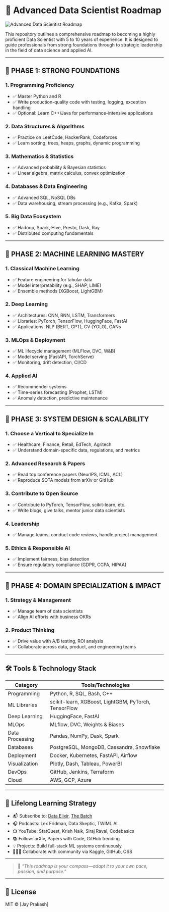 # 🧠 Advanced Data Scientist Roadmap 

![Advanced Data Scientist Roadmap](./file-QEtGAWbUfJWefdhLrBSRAr)

This repository outlines a comprehensive roadmap to becoming a highly proficient Data Scientist with 5 to 10 years of experience. It is designed to guide professionals from strong foundations through to strategic leadership in the field of data science and applied AI.




---

## 📍 PHASE 1: STRONG FOUNDATIONS

### 1. Programming Proficiency
- ✅ Master Python and R
- ✅ Write production-quality code with testing, logging, exception handling
- ✅ Optional: Learn C++/Java for performance-intensive applications

### 2. Data Structures & Algorithms
- ✅ Practice on LeetCode, HackerRank, Codeforces
- ✅ Learn sorting, trees, heaps, graphs, dynamic programming

### 3. Mathematics & Statistics
- ✅ Advanced probability & Bayesian statistics
- ✅ Linear algebra, matrix calculus, convex optimization

### 4. Databases & Data Engineering
- ✅ Advanced SQL, NoSQL DBs
- ✅ Data warehousing, stream processing (e.g., Kafka, Spark)

### 5. Big Data Ecosystem
- ✅ Hadoop, Spark, Hive, Presto, Dask, Ray
- ✅ Distributed computing fundamentals

---

## 🤖 PHASE 2: MACHINE LEARNING MASTERY

### 1. Classical Machine Learning
- ✅ Feature engineering for tabular data
- ✅ Model interpretability (e.g., SHAP, LIME)
- ✅ Ensemble methods (XGBoost, LightGBM)

### 2. Deep Learning
- ✅ Architectures: CNN, RNN, LSTM, Transformers
- ✅ Libraries: PyTorch, TensorFlow, HuggingFace, FastAI
- ✅ Applications: NLP (BERT, GPT), CV (YOLO), GANs

### 3. MLOps & Deployment
- ✅ ML lifecycle management (MLFlow, DVC, W&B)
- ✅ Model serving (FastAPI, TorchServe)
- ✅ Monitoring, drift detection, CI/CD

### 4. Applied AI
- ✅ Recommender systems
- ✅ Time-series forecasting (Prophet, LSTM)
- ✅ Anomaly detection, predictive maintenance

---

## 🧱 PHASE 3: SYSTEM DESIGN & SCALABILITY

### 1. Choose a Vertical to Specialize In
- ✅ Healthcare, Finance, Retail, EdTech, Agritech
- ✅ Understand domain-specific data, regulations, and metrics

### 2. Advanced Research & Papers
- ✅ Read top conference papers (NeurIPS, ICML, ACL)
- ✅ Reproduce SOTA models from arXiv or GitHub

### 3. Contribute to Open Source
- ✅ Contribute to PyTorch, TensorFlow, scikit-learn, etc.
- ✅ Write blogs, give talks, mentor junior data scientists

### 4. Leadership
- ✅ Manage teams, conduct code reviews, handle project management

### 5. Ethics & Responsible AI
- ✅ Implement fairness, bias detection
- ✅ Ensure regulatory compliance (GDPR, CCPA, HIPAA)

---

## 🧠 PHASE 4: DOMAIN SPECIALIZATION & IMPACT

### 1. Strategy & Management
- ✅ Manage team of data scientists
- ✅ Align AI efforts with business OKRs

### 2. Product Thinking
- ✅ Drive value with A/B testing, ROI analysis
- ✅ Collaborate across data, product, and engineering teams

---

## 🛠️ Tools & Technology Stack

| Category         | Tools/Technologies |
|------------------|--------------------|
| Programming      | Python, R, SQL, Bash, C++ |
| ML Libraries     | scikit-learn, XGBoost, LightGBM, PyTorch, TensorFlow |
| Deep Learning    | HuggingFace, FastAI |
| MLOps            | MLflow, DVC, Weights & Biases |
| Data Processing  | Pandas, NumPy, Dask, Spark |
| Databases        | PostgreSQL, MongoDB, Cassandra, Snowflake |
| Deployment       | Docker, Kubernetes, FastAPI, Airflow |
| Visualization    | Plotly, Dash, Tableau, PowerBI |
| DevOps           | GitHub, Jenkins, Terraform |
| Cloud            | AWS, GCP, Azure |

---

## 📖 Lifelong Learning Strategy

- 📬 Subscribe to: [Data Elixir](https://dataelixir.com), [The Batch](https://www.deeplearning.ai/the-batch/)
- 🎧 Podcasts: Lex Fridman, Data Skeptic, TWIML AI
- 📺 YouTube: StatQuest, Krish Naik, Siraj Raval, Codebasics
- 📚 Follow: arXiv, Papers with Code, GitHub trending
- 💡 Projects: Build full-stack ML systems continuously
- 🧑‍🤝‍🧑 Collaborate with community via Kaggle, GitHub, OSS

---

> 💬 _“This roadmap is your compass—adapt it to your own pace, passion, and purpose.”_

---

## 📂 License

MIT © [Jay Prakash]
